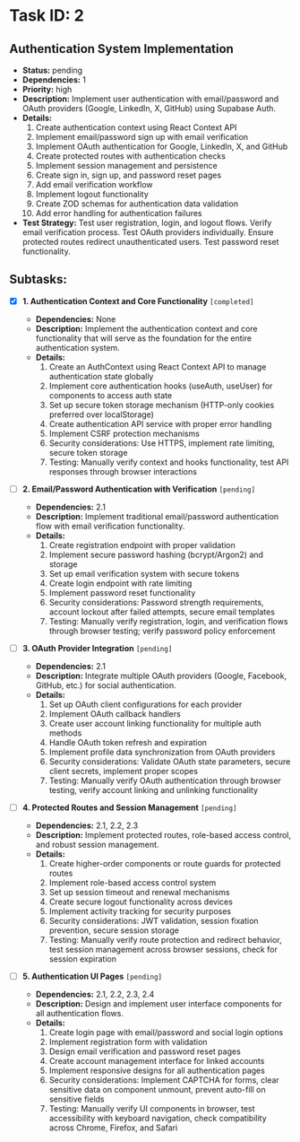 # Task ID: 2

## Authentication System Implementation

- **Status:** pending
- **Dependencies:** 1
- **Priority:** high
- **Description:** Implement user authentication with email/password and OAuth providers (Google, LinkedIn, X, GitHub) using Supabase Auth.
- **Details:**
  1. Create authentication context using React Context API
  2. Implement email/password sign up with email verification
  3. Implement OAuth authentication for Google, LinkedIn, X, and GitHub
  4. Create protected routes with authentication checks
  5. Implement session management and persistence
  6. Create sign in, sign up, and password reset pages
  7. Add email verification workflow
  8. Implement logout functionality
  9. Create ZOD schemas for authentication data validation
  10. Add error handling for authentication failures
- **Test Strategy:**
  Test user registration, login, and logout flows. Verify email verification process. Test OAuth providers individually. Ensure protected routes redirect unauthenticated users. Test password reset functionality.

## Subtasks:

- [x] **1. Authentication Context and Core Functionality** `[completed]`

  - **Dependencies:** None
  - **Description:** Implement the authentication context and core functionality that will serve as the foundation for the entire authentication system.
  - **Details:**
    1. Create an AuthContext using React Context API to manage authentication state globally
    2. Implement core authentication hooks (useAuth, useUser) for components to access auth state
    3. Set up secure token storage mechanism (HTTP-only cookies preferred over localStorage)
    4. Create authentication API service with proper error handling
    5. Implement CSRF protection mechanisms
    6. Security considerations: Use HTTPS, implement rate limiting, secure token storage
    7. Testing: Manually verify context and hooks functionality, test API responses through browser interactions

- [ ] **2. Email/Password Authentication with Verification** `[pending]`

  - **Dependencies:** 2.1
  - **Description:** Implement traditional email/password authentication flow with email verification functionality.
  - **Details:**
    1. Create registration endpoint with proper validation
    2. Implement secure password hashing (bcrypt/Argon2) and storage
    3. Set up email verification system with secure tokens
    4. Create login endpoint with rate limiting
    5. Implement password reset functionality
    6. Security considerations: Password strength requirements, account lockout after failed attempts, secure email templates
    7. Testing: Manually verify registration, login, and verification flows through browser testing; verify password policy enforcement

- [ ] **3. OAuth Provider Integration** `[pending]`

  - **Dependencies:** 2.1
  - **Description:** Integrate multiple OAuth providers (Google, Facebook, GitHub, etc.) for social authentication.
  - **Details:**
    1. Set up OAuth client configurations for each provider
    2. Implement OAuth callback handlers
    3. Create user account linking functionality for multiple auth methods
    4. Handle OAuth token refresh and expiration
    5. Implement profile data synchronization from OAuth providers
    6. Security considerations: Validate OAuth state parameters, secure client secrets, implement proper scopes
    7. Testing: Manually verify OAuth authentication through browser testing, verify account linking and unlinking functionality

- [ ] **4. Protected Routes and Session Management** `[pending]`

  - **Dependencies:** 2.1, 2.2, 2.3
  - **Description:** Implement protected routes, role-based access control, and robust session management.
  - **Details:**
    1. Create higher-order components or route guards for protected routes
    2. Implement role-based access control system
    3. Set up session timeout and renewal mechanisms
    4. Create secure logout functionality across devices
    5. Implement activity tracking for security purposes
    6. Security considerations: JWT validation, session fixation prevention, secure session storage
    7. Testing: Manually verify route protection and redirect behavior, test session management across browser sessions, check for session expiration

- [ ] **5. Authentication UI Pages** `[pending]`
  - **Dependencies:** 2.1, 2.2, 2.3, 2.4
  - **Description:** Design and implement user interface components for all authentication flows.
  - **Details:**
    1. Create login page with email/password and social login options
    2. Implement registration form with validation
    3. Design email verification and password reset pages
    4. Create account management interface for linked accounts
    5. Implement responsive designs for all authentication pages
    6. Security considerations: Implement CAPTCHA for forms, clear sensitive data on component unmount, prevent auto-fill on sensitive fields
    7. Testing: Manually verify UI components in browser, test accessibility with keyboard navigation, check compatibility across Chrome, Firefox, and Safari

